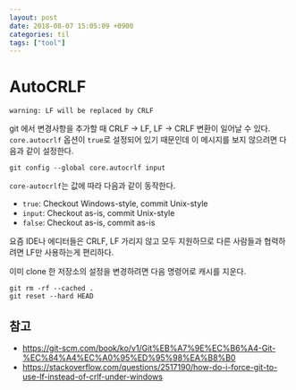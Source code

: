 ```yaml
---
layout: post
date: 2018-08-07 15:05:09 +0900
categories: til
tags: ["tool"]
---
```


# AutoCRLF

    warning: LF will be replaced by CRLF

git 에서 변경사항을 추가할 때 CRLF -> LF, LF -> CRLF 변환이 일어날 수 있다. `core.autocrlf` 옵션이 `true`로 설정되어 있기 때문인데 이 메시지를 보지 않으려면 다음과 같이 설정한다.

    git config --global core.autocrlf input

`core-autocrlf`는 값에 따라 다음과 같이 동작한다.

- `true`: Checkout Windows-style, commit Unix-style
- `input`: Checkout as-is, commit Unix-style
- `false`: Checkout as-is, commit as-is

요즘 IDE나 에디터들은 CRLF, LF 가리지 않고 모두 지원하므로 다른 사람들과 협력하려면 LF만 사용하는게 편리하다.

이미 clone 한 저장소의 설정을 변경하려면 다음 명령어로 캐시를 지운다.

    git rm -rf --cached .
    git reset --hard HEAD

## 참고

- <https://git-scm.com/book/ko/v1/Git%EB%A7%9E%EC%B6%A4-Git-%EC%84%A4%EC%A0%95%ED%95%98%EA%B8%B0>
- <https://stackoverflow.com/questions/2517190/how-do-i-force-git-to-use-lf-instead-of-crlf-under-windows>

